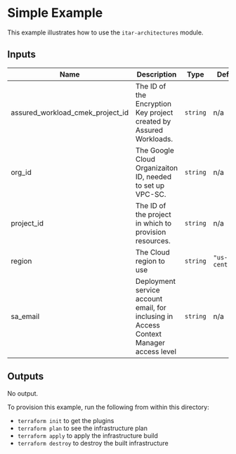 # Simple Example

This example illustrates how to use the `itar-architectures` module.

<!-- BEGINNING OF PRE-COMMIT-TERRAFORM DOCS HOOK -->
## Inputs

| Name | Description | Type | Default | Required |
|------|-------------|------|---------|:--------:|
| assured\_workload\_cmek\_project\_id | The ID of the Encryption Key project created by Assured Workloads. | `string` | n/a | yes |
| org\_id | The Google Cloud Organizaiton ID, needed to set up VPC-SC. | `string` | n/a | yes |
| project\_id | The ID of the project in which to provision resources. | `string` | n/a | yes |
| region | The Cloud region to use | `string` | `"us-central1"` | no |
| sa\_email | Deployment service account email, for inclusing in Access Context Manager access level | `string` | n/a | yes |

## Outputs

No output.

<!-- END OF PRE-COMMIT-TERRAFORM DOCS HOOK -->

To provision this example, run the following from within this directory:
- `terraform init` to get the plugins
- `terraform plan` to see the infrastructure plan
- `terraform apply` to apply the infrastructure build
- `terraform destroy` to destroy the built infrastructure
